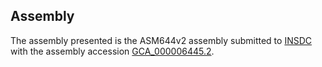 

Assembly
--------

The assembly presented is the ASM644v2 assembly submitted to
[INSDC](http://www.insdc.org) with the assembly accession
[GCA\_000006445.2](http://www.ebi.ac.uk/ena/data/view/GCA_000006445.2).
